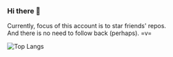 ### Hi there 👋
  
Currently, focus of this account is to star friends' repos.  
And there is no need to follow back (perhaps). =v=
<!--- However, welcome to follow [@raptazure](https://github.com/raptazure). Thanks a lot! XD -->

![Top Langs](https://github-readme-stats.vercel.app/api/top-langs/?username=raptazure&langs_count=9&layout=compact&hide=html,go,javascript)
